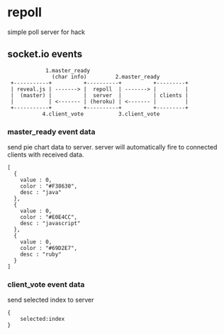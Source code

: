 # repoll

simple poll server for hack

## socket.io events

```
            1.master_ready
              (char info)         2.master_ready
 +-----------+          +----------+          +---------+
 | reveal.js | -------> |  repoll  | -------> |         |
 |  (master) |          |  server  |          | clients |
 |           | <------- | (heroku) | <------- |         |
 +-----------+          +----------+          +---------+
           4.client_vote           3.client_vote
```

### master_ready event data

send pie chart data to server. server will automatically fire to connected clients with received data.

```
[
  {
    value : 0,
    color : "#F38630",
    desc : "java"
  },
  {
    value : 0,
    color : "#E0E4CC",
    desc : "javascript"
  },
  {
    value : 0,
    color : "#69D2E7",
    desc : "ruby"
  }
]
```

### client_vote event data

send selected index to server

```
{
    selected:index
}
```